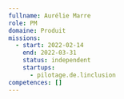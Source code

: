 ```yaml
---
fullname: Aurélie Marre
role: PM
domaine: Produit
missions:
  - start: 2022-02-14
    end: 2022-03-31
    status: independent
    startups:
      - pilotage.de.linclusion
competences: []
---
```

